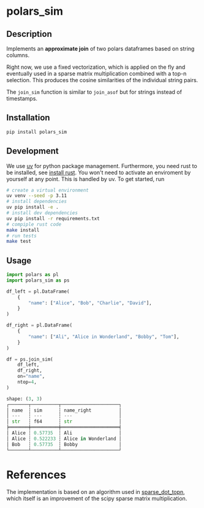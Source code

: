 # polars_sim

## Description

Implements an **approximate join** of two polars dataframes based on string columns.


Right now, we use a fixed vectorization, which is applied on the fly and eventually
used in a sparse matrix multiplication combined with a top-n selection. This produces
the cosine similarities of the individual string pairs.

The `join_sim` function is similar to `join_asof` but for strings instead of timestamps.

## Installation

```bash
pip install polars_sim
```

## Development

We use [uv](https://docs.astral.sh/uv/) for python package management. Furthermore, you need rust to be installed, see [install rust](https://www.rust-lang.org/tools/install). You won't need to activate an enviroment by yourself at any point. This is handled by uv. To get started, run
```bash
# create a virtual environment
uv venv --seed -p 3.11
# install dependencies
uv pip install -e .
# install dev dependencies
uv pip install -r requirements.txt
# compiple rust code
make install 
# run tests
make test
```

## Usage

```python
import polars as pl
import polars_sim as ps

df_left = pl.DataFrame(
    {
        "name": ["Alice", "Bob", "Charlie", "David"],
    }
)

df_right = pl.DataFrame(
    {
        "name": ["Ali", "Alice in Wonderland", "Bobby", "Tom"],
    }
)

df = ps.join_sim(
    df_left,
    df_right,
    on="name",
    ntop=4,
)

shape: (3, 3)
┌───────┬──────────┬─────────────────────┐
│ name  ┆ sim      ┆ name_right          │
│ ---   ┆ ---      ┆ ---                 │
│ str   ┆ f64      ┆ str                 │
╞═══════╪══════════╪═════════════════════╡
│ Alice ┆ 0.57735  ┆ Ali                 │
│ Alice ┆ 0.522233 ┆ Alice in Wonderland │
│ Bob   ┆ 0.57735  ┆ Bobby               │
└───────┴──────────┴─────────────────────┘
```

# References

The implementation is based on an algorithm used in [sparse_dot_topn](https://github.com/ing-bank/sparse_dot_topn), which itself is an improvement of the scipy sparse matrix multiplication.
